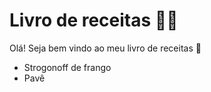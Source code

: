 # Livro de receitas :man_cook:

Olá! Seja bem vindo ao meu livro de receitas :wave:

- Strogonoff de frango
- Pavê

